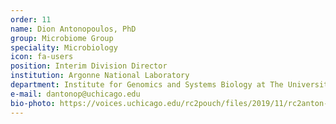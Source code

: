 ```yaml
---
order: 11
name: Dion Antonopoulos, PhD
group: Microbiome Group
speciality: Microbiology
icon: fa-users
position: Interim Division Director
institution: Argonne National Laboratory
department: Institute for Genomics and Systems Biology at The University of Chicago
e-mail: dantonop@uchicago.edu
bio-photo: https://voices.uchicago.edu/rc2pouch/files/2019/11/rc2anton-e1573842309148.png
---
```


